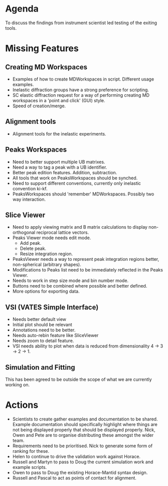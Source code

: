 Agenda
======

To discuss the findings from instrument scientist led testing of the exiting tools.

Missing Features
================
Creating MD Workspaces
----------------------
* Examples of how to create MDWorkspaces in script. Different usage examples.
* Inelastic diffraction groups have a strong preference for scripting.
* SC elastic diffraction request for a way of performing creating MD workspaces in a 'point and click' (GUI) style.
* Speed of creation/merge.

Alignment tools
---------
* Alignment tools for the inelastic experiments.

Peaks Workspaces
-----------------
* Need to better support multiple UB matrixes.
* Need a way to tag a peak with a UB identifier.
* Better peak edition features. Addition, subtraction. 
* All tools that work on PeaksWorkspaces should be synched.
* Need to support different conventions, currently only inelastic convention ki-kf.
* PeaksWorkspaces should 'remember' MDWorkspaces. Possibly two way interaction.

Slice Viewer
------------
* Need to apply viewing matrix and B matrix calculations to display non-orthogonal reciprocal lattice vectors.
* Peaks Viewer mode needs edit mode.
    - Add peak.
    - Delete peak.
    - Resize integration region.
* PeaksViewer needs a way to represent peak integration regions better, non-spherical (arbitrary shapes).
* Modifications to Peaks list need to be immediately reflected in the Peaks Viewer.
* Needs to work in step size mode and bin number mode.
* Buttons need to be combined where possible and better defined.
* More options for exporting data. 

VSI (VATES Simple Interface)
-------------------------------------
* Needs better default view 
* Initial plot should be relevant
* Annotations need to be better. 
* Needs auto-rebin feature like SliceViewer
* Needs zoom to detail feature.
* VSI needs ability to plot when data is reduced from dimensionality 4 -> 3 -> 2 -> 1.

Simulation and Fitting
----------------------
This has been agreed to be outside the scope of what we are currently working on. 

Actions
=======
* Scientists to create gather examples and documentation to be shared. Example documentation should specifically highlight where things are not being displayed properly that should be displayed properly. Nick, Owen and Pete are to organise distributing these amongst the wider team.
* Requirements need to be prioritised. Nick to generate some form of ranking for these.
* Helen to continue to drive the validation work against Horace.
* Russell and Martyn to pass to Doug the current simulation work and example scripts.
* Owen to pass to Doug the existing Horace-Mantid syntax design.
* Russell and Pascal to act as points of contact for alignment.

